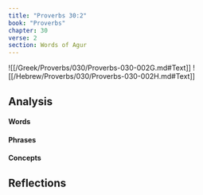 ```yaml
---
title: "Proverbs 30:2"
book: "Proverbs"
chapter: 30
verse: 2
section: Words of Agur
---
```

![[/Greek/Proverbs/030/Proverbs-030-002G.md#Text]]
![[/Hebrew/Proverbs/030/Proverbs-030-002H.md#Text]]

## Analysis

#### Words

#### Phrases

#### Concepts

## Reflections
